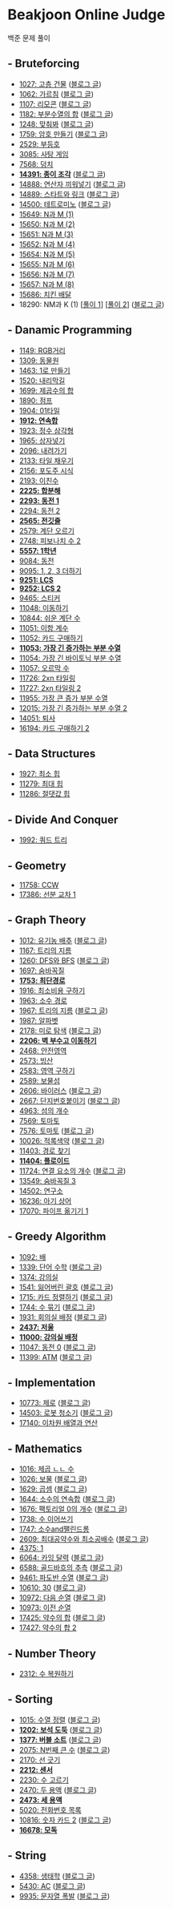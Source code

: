 # Beakjoon Online Judge
백준 문제 풀이

## - Bruteforcing
 * [1027: 고층 건물](https://github.com/jiy12345/Beakjoon-Online-Judge/blob/master/Bruteforcing/1027%20-%20%EA%B3%A0%EC%B8%B5%20%EA%B1%B4%EB%AC%BC.cpp) ([블로그 글](https://blog.naver.com/jiy12345/222520875048))
 * [1062: 가르침](https://github.com/jiy12345/Beakjoon-Online-Judge/blob/master/Bruteforcing/1062%20-%20%EA%B0%80%EB%A5%B4%EC%B9%A8.cpp) ([블로그 글](https://blog.naver.com/jiy12345/222518670522))
 * [1107: 리모콘](https://github.com/jiy12345/Beakjoon-Online-Judge/blob/master/Bruteforcing/1107%20-%20%EB%A6%AC%EB%AA%A8%EC%BD%98.cpp) ([블로그 글](https://blog.naver.com/jiy12345/222622996411))
 * [1182: 부분수열의 합](https://github.com/jiy12345/Beakjoon-Online-Judge/blob/master/Bruteforcing/1182%20-%20%EB%B6%80%EB%B6%84%EC%88%98%EC%97%B4%EC%9D%98%20%ED%95%A9.cpp) ([블로그 글](https://blog.naver.com/jiy12345/222520968836))
 * [1248: 맞춰봐](https://github.com/jiy12345/Beakjoon-Online-Judge/blob/master/Bruteforcing/1248%20-%20%EB%A7%9E%EC%B6%B0%EB%B4%90.cpp) ([블로그 글](https://blog.naver.com/jiy12345/222640273931))
 * [1759: 암호 만들기](https://github.com/jiy12345/Beakjoon-Online-Judge/blob/master/Bruteforcing/1759%20-%20%EC%95%94%ED%98%B8%20%EB%A7%8C%EB%93%A4%EA%B8%B0.cpp) ([블로그 글](https://blog.naver.com/jiy12345/222516074349))
 * [2529: 부등호](https://github.com/jiy12345/Beakjoon-Online-Judge/blob/master/Bruteforcing/2529%20-%20%EB%B6%80%EB%93%B1%ED%98%B8.cpp)
 * [3085: 사탕 게임](https://github.com/jiy12345/Beakjoon-Online-Judge/blob/master/Bruteforcing/3085%20-%20%EC%82%AC%ED%83%95%20%EA%B2%8C%EC%9E%84.cpp)
 * [7568: 덩치](https://github.com/jiy12345/Beakjoon-Online-Judge/blob/master/Bruteforcing/7568%20-%20%EB%8D%A9%EC%B9%98.cpp)
 * [**14391: 종이 조각**](https://github.com/jiy12345/Beakjoon-Online-Judge/blob/master/Bruteforcing/14391%20-%20%EC%A2%85%EC%9D%B4%20%EC%A1%B0%EA%B0%81.cpp) ([블로그 글](https://blog.naver.com/jiy12345/222521417180))
 * [14888: 연산자 끼워넣기](https://github.com/jiy12345/Beakjoon-Online-Judge/blob/master/Bruteforcing/14888%20-%20%EC%97%B0%EC%82%B0%EC%9E%90%20%EB%81%BC%EC%9B%8C%EB%84%A3%EA%B8%B0.cpp) ([블로그 글](https://blog.naver.com/jiy12345/222515810551))
 * [14889: 스타트와 링크](https://github.com/jiy12345/Beakjoon-Online-Judge/blob/master/Bruteforcing/14889%20-%20%EC%8A%A4%ED%83%80%ED%8A%B8%EC%99%80%20%EB%A7%81%ED%81%AC.cpp) ([블로그 글](https://blog.naver.com/jiy12345/222522227331))
 * [14500: 테트로미노](https://github.com/jiy12345/Beakjoon-Online-Judge/blob/master/Bruteforcing/14500%20-%20%ED%85%8C%ED%8A%B8%EB%A1%9C%EB%AF%B8%EB%85%B8.cpp) ([블로그 글](https://blog.naver.com/jiy12345/222632736020))
 * [15649: N과 M (1)](https://github.com/jiy12345/Beakjoon-Online-Judge/blob/master/Bruteforcing/15649%20-%20N%EA%B3%BC%20M%20(1).cpp)
 * [15650: N과 M (2)](https://github.com/jiy12345/Beakjoon-Online-Judge/blob/master/Bruteforcing/15650%20-%20N%EA%B3%BC%20M%20(2).cpp)
 * [15651: N과 M (3)](https://github.com/jiy12345/Beakjoon-Online-Judge/blob/master/Bruteforcing/15651%20-%20N%EA%B3%BC%20M%20(3).cpp)
 * [15652: N과 M (4)](https://github.com/jiy12345/Beakjoon-Online-Judge/blob/master/Bruteforcing/15652%20-%20N%EA%B3%BC%20M%20(4).cpp)
 * [15654: N과 M (5)](https://github.com/jiy12345/Beakjoon-Online-Judge/blob/master/Bruteforcing/15654%20-%20N%EA%B3%BC%20M%20(5).cpp)
 * [15655: N과 M (6)](https://github.com/jiy12345/Beakjoon-Online-Judge/blob/master/Bruteforcing/15655%20-%20N%EA%B3%BC%20M%20(6).cpp)
 * [15656: N과 M (7)](https://github.com/jiy12345/Beakjoon-Online-Judge/blob/master/Bruteforcing/15656%20-%20N%EA%B3%BC%20M%20(7).cpp)
 * [15657: N과 M (8)](https://github.com/jiy12345/Beakjoon-Online-Judge/blob/master/Bruteforcing/15657%20-%20N%EA%B3%BC%20M%20(8).cpp)
 * [15686: 치킨 배달](https://github.com/jiy12345/Beakjoon-Online-Judge/blob/master/Bruteforcing/15686%20-%20%EC%B9%98%ED%82%A8%20%EB%B0%B0%EB%8B%AC.cpp)
 * 18290: NM과 K (1) [[풀이 1](https://github.com/jiy12345/Beakjoon-Online-Judge/blob/master/Bruteforcing/18290%20-%20NM%EA%B3%BC%20K%20(1)_sol1.cpp)] [[풀이 2](https://github.com/jiy12345/Beakjoon-Online-Judge/blob/master/Bruteforcing/18290%20-%20NM%EA%B3%BC%20K%20(1)_sol2.cpp)] ([블로그 글](https://blog.naver.com/jiy12345/222638548354))


## - Danamic Programming
 * [1149: RGB거리](https://github.com/jiy12345/Beakjoon-Online-Judge/blob/master/Dynamic%20Programming/1149%20-%20RGB%EA%B1%B0%EB%A6%AC.cpp)
 * [1309: 동물원](https://github.com/jiy12345/Beakjoon-Online-Judge/blob/master/Dynamic%20Programming/1309%20-%20%EB%8F%99%EB%AC%BC%EC%9B%90.cpp)
 * [1463: 1로 만들기](https://github.com/jiy12345/Beakjoon-Online-Judge/blob/master/Dynamic%20Programming/1463%20-%201%EB%A1%9C%20%EB%A7%8C%EB%93%A4%EA%B8%B0.cpp)
 * [1520: 내리막길](https://github.com/jiy12345/Beakjoon-Online-Judge/blob/master/Dynamic%20Programming/1520%20-%20%EB%82%B4%EB%A6%AC%EB%A7%89%EA%B8%B8.cpp)
 * [1699: 제곱수의 합](https://github.com/jiy12345/Beakjoon-Online-Judge/blob/master/Dynamic%20Programming/1699%20-%20%EC%A0%9C%EA%B3%B1%EC%88%98%EC%9D%98%20%ED%95%A9.cpp)
 * [1890: 점프](https://github.com/jiy12345/Beakjoon-Online-Judge/blob/master/Dynamic%20Programming/1890%20-%20%EC%A0%90%ED%94%84.cpp)
 * [1904: 01타일](https://github.com/jiy12345/Beakjoon-Online-Judge/blob/master/Dynamic%20Programming/1904%20-%2001%ED%83%80%EC%9D%BC.cpp)
 * [**1912: 연속합**](https://github.com/jiy12345/Beakjoon-Online-Judge/blob/master/Dynamic%20Programming/1912%20-%20%EC%97%B0%EC%86%8D%ED%95%A9.cpp)
 * [1923: 정수 삼각형](https://github.com/jiy12345/Beakjoon-Online-Judge/blob/master/Dynamic%20Programming/1923%20-%20%EC%A0%95%EC%88%98%20%EC%82%BC%EA%B0%81%ED%98%95.cpp)
 * [1965: 상자넣기](https://github.com/jiy12345/Beakjoon-Online-Judge/blob/master/Dynamic%20Programming/1965%20-%20%EC%83%81%EC%9E%90%EB%84%A3%EA%B8%B0.cpp)
 * [2096: 내려가기](https://github.com/jiy12345/Beakjoon-Online-Judge/blob/master/Dynamic%20Programming/2096%20-%20%EB%82%B4%EB%A0%A4%EA%B0%80%EA%B8%B0.cpp)
 * [2133: 타일 채우기](https://github.com/jiy12345/Beakjoon-Online-Judge/blob/master/Dynamic%20Programming/2133%20-%20%ED%83%80%EC%9D%BC%20%EC%B1%84%EC%9A%B0%EA%B8%B0.cpp)
 * [2156: 포도주 시식](https://github.com/jiy12345/Beakjoon-Online-Judge/blob/master/Dynamic%20Programming/2156%20-%20%ED%8F%AC%EB%8F%84%EC%A3%BC%20%EC%8B%9C%EC%8B%9D.cpp)
 * [2193: 이친수](https://github.com/jiy12345/Beakjoon-Online-Judge/blob/master/Dynamic%20Programming/2193%20-%20%EC%9D%B4%EC%B9%9C%EC%88%98.cpp)
 * [**2225: 합분해**](https://github.com/jiy12345/Beakjoon-Online-Judge/blob/master/Dynamic%20Programming/2225%20-%20%ED%95%A9%EB%B6%84%ED%95%B4.cpp)
 * [**2293: 동전 1**](https://github.com/jiy12345/Beakjoon-Online-Judge/blob/master/Dynamic%20Programming/2293%20-%20%EB%8F%99%EC%A0%84%201.cpp)
 * [2294: 동전 2](https://github.com/jiy12345/Beakjoon-Online-Judge/blob/master/Dynamic%20Programming/2294%20-%20%EB%8F%99%EC%A0%84%202.cpp)
 * [**2565: 전깃줄**](https://github.com/jiy12345/Beakjoon-Online-Judge/blob/master/Dynamic%20Programming/2565%20-%20%EC%A0%84%EA%B9%83%EC%A4%84.cpp)
 * [2579: 계단 오르기](https://github.com/jiy12345/Beakjoon-Online-Judge/blob/master/Dynamic%20Programming/2579%20-%20%EA%B3%84%EB%8B%A8%20%EC%98%A4%EB%A5%B4%EA%B8%B0.cpp)
 * [2748: 피보나치 수 2](https://github.com/jiy12345/Beakjoon-Online-Judge/blob/master/Dynamic%20Programming/2748%20-%20%ED%94%BC%EB%B3%B4%EB%82%98%EC%B9%98%20%EC%88%98%202.cpp)
 * [**5557: 1학년**](https://github.com/jiy12345/Beakjoon-Online-Judge/blob/master/Dynamic%20Programming/5557%20-%201%ED%95%99%EB%85%84.cpp)
 * [9084: 동전](https://github.com/jiy12345/Beakjoon-Online-Judge/blob/master/Dynamic%20Programming/9084%20-%20%EB%8F%99%EC%A0%84.cpp)
 * [9095: 1, 2, 3 더하기](https://github.com/jiy12345/Beakjoon-Online-Judge/blob/master/Dynamic%20Programming/9095%20-%201%2C%202%2C%203%20%EB%8D%94%ED%95%98%EA%B8%B0.cpp)
 * [**9251: LCS**](https://github.com/jiy12345/Beakjoon-Online-Judge/blob/master/Dynamic%20Programming/9251%20-%20LCS.cpp)
 * [**9252: LCS 2**](https://github.com/jiy12345/Beakjoon-Online-Judge/blob/master/Dynamic%20Programming/9252%20-%20LCS%202.cpp)
 * [9465: 스티커](https://github.com/jiy12345/Beakjoon-Online-Judge/blob/master/Dynamic%20Programming/9465%20-%20%EC%8A%A4%ED%8B%B0%EC%BB%A4.cpp)
 * [11048: 이동하기](https://github.com/jiy12345/Beakjoon-Online-Judge/blob/master/Dynamic%20Programming/11048%20-%20%EC%9D%B4%EB%8F%99%ED%95%98%EA%B8%B0.cpp)
 * [10844: 쉬운 계단 수](https://github.com/jiy12345/Beakjoon-Online-Judge/blob/master/Dynamic%20Programming/10884%20-%20%EC%89%AC%EC%9A%B4%20%EA%B3%84%EB%8B%A8%20%EC%88%98.cpp)
 * [11051: 이항 계수](https://github.com/jiy12345/Beakjoon-Online-Judge/blob/master/Dynamic%20Programming/11051%20-%20%EC%9D%B4%ED%95%AD%20%EA%B3%84%EC%88%98.cpp)
 * [11052: 카드 구매하기](https://github.com/jiy12345/Beakjoon-Online-Judge/blob/master/Dynamic%20Programming/11052%20-%20%EC%B9%B4%EB%93%9C%20%EA%B5%AC%EB%A7%A4%ED%95%98%EA%B8%B0.cpp)
 * [**11053: 가장 긴 증가하는 부분 수열**](https://github.com/jiy12345/Beakjoon-Online-Judge/blob/master/Dynamic%20Programming/11053%20-%20%EA%B0%80%EC%9E%A5%20%EA%B8%B4%20%EC%A6%9D%EA%B0%80%ED%95%98%EB%8A%94%20%EB%B6%80%EB%B6%84%20%EC%88%98%EC%97%B4.cpp)
 * [11054: 가장 긴 바이토닉 부분 수열](https://github.com/jiy12345/Beakjoon-Online-Judge/blob/master/Dynamic%20Programming/11054%20-%20%EA%B0%80%EC%9E%A5%20%EA%B8%B4%20%EB%B0%94%EC%9D%B4%ED%86%A0%EB%8B%89%20%EB%B6%80%EB%B6%84%20%EC%88%98%EC%97%B4.cpp)
 * [11057: 오르막 수](https://github.com/jiy12345/Beakjoon-Online-Judge/blob/master/Dynamic%20Programming/11057%20-%20%EC%98%A4%EB%A5%B4%EB%A7%89%20%EC%88%98.cpp)
 * [11726: 2xn 타일링](https://github.com/jiy12345/Beakjoon-Online-Judge/blob/master/Dynamic%20Programming/11726%20-%202xn%20%ED%83%80%EC%9D%BC%EB%A7%81.cpp)
 * [11727: 2xn 타일링 2](https://github.com/jiy12345/Beakjoon-Online-Judge/blob/master/Dynamic%20Programming/11727%20-%202xn%20%ED%83%80%EC%9D%BC%EB%A7%81%202.cpp)
 * [11955: 가장 큰 증가 부분 수열](https://github.com/jiy12345/Beakjoon-Online-Judge/blob/master/Dynamic%20Programming/11955%20-%20%EA%B0%80%EC%9E%A5%20%ED%81%B0%20%EC%A6%9D%EA%B0%80%20%EB%B6%80%EB%B6%84%20%EC%88%98%EC%97%B4.cpp)
 * [12015: 가장 긴 증가하는 부분 수열 2](https://github.com/jiy12345/Beakjoon-Online-Judge/blob/master/Dynamic%20Programming/12015%20-%20%EA%B0%80%EC%9E%A5%20%EA%B8%B4%20%EC%A6%9D%EA%B0%80%ED%95%98%EB%8A%94%20%EB%B6%80%EB%B6%84%20%EC%88%98%EC%97%B4%202.cpp)
 * [14051: 퇴사](https://github.com/jiy12345/Beakjoon-Online-Judge/blob/master/Dynamic%20Programming/14051%20-%20%ED%87%B4%EC%82%AC.cpp)
 * [16194: 카드 구매하기 2](https://github.com/jiy12345/Beakjoon-Online-Judge/blob/master/Dynamic%20Programming/16194%20-%20%EC%B9%B4%EB%93%9C%20%EA%B5%AC%EB%A7%A4%ED%95%98%EA%B8%B0%202.cpp)

## - Data Structures
 * [1927: 최소 힙](https://github.com/jiy12345/Beakjoon-Online-Judge/blob/master/Data%20Structure/1927%20-%20%EC%B5%9C%EC%86%8C%20%ED%9E%99.cpp)
 * [11279: 최대 힙](https://github.com/jiy12345/Beakjoon-Online-Judge/blob/master/Data%20Structure/11279%20-%20%EC%B5%9C%EB%8C%80%20%ED%9E%99.cpp)
 * [11286: 절댓값 힙](https://github.com/jiy12345/Beakjoon-Online-Judge/blob/master/Data%20Structure/11286%20-%20%EC%A0%88%EB%8C%93%EA%B0%92%20%ED%9E%99.cpp)

## - Divide And Conquer 
 * [1992: 쿼드 트리](https://github.com/jiy12345/Beakjoon-Online-Judge/blob/master/Divide%20And%20Conquer/1992%20-%20%EC%BF%BC%EB%93%9C%20%ED%8A%B8%EB%A6%AC.cpp)

## - Geometry
 * [11758: CCW](https://github.com/jiy12345/Beakjoon-Online-Judge/blob/master/Geometry/11758%20-%20CCW.cpp)
 * [17386: 선분 교차 1](https://github.com/jiy12345/Beakjoon-Online-Judge/blob/master/Geometry/17386%20-%20%EC%84%A0%EB%B6%84%20%EA%B5%90%EC%B0%A8%201.cpp) 
 
## - Graph Theory
 * [1012: 유기농 배추](https://github.com/jiy12345/Beakjoon-Online-Judge/blob/master/Graph%20Theory/1012%20-%20%EC%9C%A0%EA%B8%B0%EB%86%8D%20%EB%B0%B0%EC%B6%94.cpp) ([블로그 글](https://blog.naver.com/jiy12345/222532780045))
 * [1167: 트리의 지름](https://github.com/jiy12345/Beakjoon-Online-Judge/blob/master/Graph%20Theory/1167%20-%20%ED%8A%B8%EB%A6%AC%EC%9D%98%20%EC%A7%80%EB%A6%84.cpp)
 * [1260: DFS와 BFS](https://github.com/jiy12345/Beakjoon-Online-Judge/blob/master/Graph%20Theory/1260%20-%20DFS%EC%99%80%20BFS.cpp) ([블로그 글](https://blog.naver.com/jiy12345/222526875068))
 * [1697: 숨바꼭질](https://github.com/jiy12345/Beakjoon-Online-Judge/blob/master/Graph%20Theory/1697%20-%20%EC%88%A8%EB%B0%94%EA%BC%AD%EC%A7%88)
 * [**1753: 최단경로**](https://github.com/jiy12345/Beakjoon-Online-Judge/blob/master/Graph%20Theory/1753%20-%20%EC%B5%9C%EB%8B%A8%EA%B2%BD%EB%A1%9C.cpp)
 * [1916: 최소비용 구하기](https://github.com/jiy12345/Beakjoon-Online-Judge/blob/master/Graph%20Theory/1916%20-%20%EC%B5%9C%EC%86%8C%EB%B9%84%EC%9A%A9%20%EA%B5%AC%ED%95%98%EA%B8%B0.cpp)
 * [1963: 소수 경로](https://github.com/jiy12345/Beakjoon-Online-Judge/blob/master/Graph%20Theory/1963%20-%20%EC%86%8C%EC%88%98%20%EA%B2%BD%EB%A1%9C.cpp)
 * [1967: 트리의 지름](https://github.com/jiy12345/Beakjoon-Online-Judge/blob/master/Graph%20Theory/1967%20-%20%ED%8A%B8%EB%A6%AC%EC%9D%98%20%EC%A7%80%EB%A6%84.cpp) ([블로그 글](https://blog.naver.com/jiy12345/222624512036))
 * [1987: 알파벳](https://github.com/jiy12345/Beakjoon-Online-Judge/blob/master/Graph%20Theory/1987%20-%20%EC%95%8C%ED%8C%8C%EB%B2%B3.cpp)
 * [2178: 미로 탐색](https://github.com/jiy12345/Beakjoon-Online-Judge/blob/master/Graph%20Theory/2178%20-%20%EB%AF%B8%EB%A1%9C%20%ED%83%90%EC%83%89.cpp) ([블로그 글](https://blog.naver.com/jiy12345/222527790770))
 * [**2206: 벽 부수고 이동하기**](https://github.com/jiy12345/Beakjoon-Online-Judge/blob/master/Graph%20Theory/2206%20-%20%EB%B2%BD%20%EB%B6%80%EC%88%98%EA%B3%A0%20%EC%9D%B4%EB%8F%99%ED%95%98%EA%B8%B0.cpp)
 * [2468: 안전영역](https://github.com/jiy12345/Beakjoon-Online-Judge/blob/master/Graph%20Theory/2468%20-%20%EC%95%88%EC%A0%84%EC%98%81%EC%97%AD.cpp)
 * [2573: 빙산](https://github.com/jiy12345/Beakjoon-Online-Judge/blob/master/Graph%20Theory/2573%20-%20%EB%B9%99%EC%82%B0.cpp)
 * [2583: 영역 구하기](https://github.com/jiy12345/Beakjoon-Online-Judge/blob/master/Graph%20Theory/2583%20-%20%EC%98%81%EC%97%AD%20%EA%B5%AC%ED%95%98%EA%B8%B0.cpp)
 * [2589: 보물섬](https://github.com/jiy12345/Beakjoon-Online-Judge/blob/master/Graph%20Theory/2589%20-%20%EB%B3%B4%EB%AC%BC%EC%84%AC.cpp)
 * [2606: 바이러스](https://github.com/jiy12345/Beakjoon-Online-Judge/blob/master/Graph%20Theory/2606%20-%20%EB%B0%94%EC%9D%B4%EB%9F%AC%EC%8A%A4.cpp) ([블로그 글](https://blog.naver.com/jiy12345/222530133973))
 * [2667: 단지번호붙이기](https://github.com/jiy12345/Beakjoon-Online-Judge/blob/master/Graph%20Theory/2667%20-%20%EB%8B%A8%EC%A7%80%EB%B2%88%ED%98%B8%EB%B6%99%EC%9D%B4%EA%B8%B0.cpp) ([블로그 글](https://blog.naver.com/jiy12345/222528948375))
 * [4963: 섬의 개수](https://github.com/jiy12345/Beakjoon-Online-Judge/blob/master/Graph%20Theory/4963%20-%20%EC%84%AC%EC%9D%98%20%EA%B0%9C%EC%88%98.cpp)
 * [7569: 토마토](https://github.com/jiy12345/Beakjoon-Online-Judge/blob/master/Graph%20Theory/7569%20-%20%ED%86%A0%EB%A7%88%ED%86%A0.cpp) 
 * [7576: 토마토](https://github.com/jiy12345/Beakjoon-Online-Judge/blob/master/Graph%20Theory/7576%20-%20%ED%86%A0%EB%A7%88%ED%86%A0.cpp) ([블로그 글](https://blog.naver.com/jiy12345/222532061497))
 * [10026: 적록색약](https://github.com/jiy12345/Beakjoon-Online-Judge/blob/master/Graph%20Theory/10026%20-%20%EC%A0%81%EB%A1%9D%EC%83%89%EC%95%BD.cpp) ([블로그 글](https://blog.naver.com/jiy12345/222585978297))
 * [11403: 경로 찾기](https://github.com/jiy12345/Beakjoon-Online-Judge/blob/master/Graph%20Theory/11403%20-%20%EA%B2%BD%EB%A1%9C%20%EC%B0%BE%EA%B8%B0.cpp)
 * [**11404: 플로이드**](https://github.com/jiy12345/Beakjoon-Online-Judge/blob/master/Graph%20Theory/11404%20-%20%ED%94%8C%EB%A1%9C%EC%9D%B4%EB%93%9C.cpp)
 * [11724: 연결 요소의 개수](https://github.com/jiy12345/Beakjoon-Online-Judge/blob/master/Graph%20Theory/11724%20-%20%EC%97%B0%EA%B2%B0%20%EC%9A%94%EC%86%8C%EC%9D%98%20%EA%B0%9C%EC%88%98.cpp) ([블로그 글](https://blog.naver.com/jiy12345/222537886059))
 * [13549: 숨바꼭질 3](https://github.com/jiy12345/Beakjoon-Online-Judge/blob/master/Graph%20Theory/13549%20-%20%EC%88%A8%EB%B0%94%EA%BC%AD%EC%A7%88%203.cpp)
 * [14502: 연구소](https://github.com/jiy12345/Beakjoon-Online-Judge/blob/master/Graph%20Theory/14502%20-%20%EC%97%B0%EA%B5%AC%EC%86%8C.cpp)
 * [16236: 아기 상어](https://github.com/jiy12345/Beakjoon-Online-Judge/blob/master/Graph%20Theory/16236%20-%20%EC%95%84%EA%B8%B0%20%EC%83%81%EC%96%B4.cpp)
 * [17070: 파이프 옮기기 1](https://github.com/jiy12345/Beakjoon-Online-Judge/blob/master/Graph%20Theory/17070%20-%20%ED%8C%8C%EC%9D%B4%ED%94%84%20%EC%98%AE%EA%B8%B0%EA%B8%B0%201.cpp)

## - Greedy Algorithm
 * [1092: 배](https://github.com/jiy12345/Beakjoon-Online-Judge/blob/master/Greedy%20Algorithm/1092%20-%20%EB%B0%B0.cpp)
 * [1339: 단어 수학](https://github.com/jiy12345/Beakjoon-Online-Judge/blob/master/Greedy%20Algorithm/1339%20-%20%EB%8B%A8%EC%96%B4%20%EC%88%98%ED%95%99.cpp) ([블로그 글](https://blog.naver.com/jiy12345/222498242449))
 * [1374: 강의실](https://github.com/jiy12345/Beakjoon-Online-Judge/blob/master/Greedy%20Algorithm/1374%20-%20%EA%B0%95%EC%9D%98%EC%8B%A4.cpp)
 * [1541: 잃어버린 괄호](https://github.com/jiy12345/Beakjoon-Online-Judge/blob/master/Greedy%20Algorithm/1541%20-%20%EC%9E%83%EC%96%B4%EB%B2%84%EB%A6%B0%20%EA%B4%84%ED%98%B8.cpp) ([블로그 글](https://blog.naver.com/jiy12345/222497151853))
 * [1715: 카드 정렬하기](https://github.com/jiy12345/Beakjoon-Online-Judge/blob/master/Greedy%20Algorithm/1715%20-%20%EC%B9%B4%EB%93%9C%20%EC%A0%95%EB%A0%AC%ED%95%98%EA%B8%B0.cpp)
 ([블로그 글](https://blog.naver.com/jiy12345/222498376719))
 * [1744: 수 묶기](https://github.com/jiy12345/Beakjoon-Online-Judge/blob/master/Greedy%20Algorithm/1744%20-%20%EC%88%98%20%EB%AC%B6%EA%B8%B0.cpp) ([블로그 글](https://blog.naver.com/jiy12345/222501461015))
 * [1931: 회의실 배정](https://github.com/jiy12345/Beakjoon-Online-Judge/blob/master/Greedy%20Algorithm/1931%20-%20%ED%9A%8C%EC%9D%98%EC%8B%A4%20%EB%B0%B0%EC%A0%95.cpp) ([블로그 글](https://blog.naver.com/jiy12345/222495771122))
 * [**2437: 저울**](https://github.com/jiy12345/Beakjoon-Online-Judge/blob/master/Greedy%20Algorithm/2437%20-%20%EC%A0%80%EC%9A%B8.cpp)
 * [**11000: 강의실 배정**](https://github.com/jiy12345/Beakjoon-Online-Judge/blob/master/Greedy%20Algorithm/11000%20-%20%EA%B0%95%EC%9D%98%EC%8B%A4%20%EB%B0%B0%EC%A0%95.cpp)
 * [11047: 동전 0](https://github.com/jiy12345/Beakjoon-Online-Judge/blob/master/Greedy%20Algorithm/11047%20-%20%EB%8F%99%EC%A0%84%200.cpp) ([블로그 글](https://blog.naver.com/jiy12345/222494137695))
 * [11399: ATM](https://github.com/jiy12345/Beakjoon-Online-Judge/blob/master/Greedy%20Algorithm/11399%20-%20ATM.cpp) ([블로그 글](https://blog.naver.com/jiy12345/222494105653))

## - Implementation
 * [10773: 제로](https://github.com/jiy12345/Beakjoon-Online-Judge/blob/master/Implementation/10773%20-%20%EC%A0%9C%EB%A1%9C.cpp) ([블로그 글](https://blog.naver.com/jiy12345/222509993489))
 * [14503: 로봇 청소기](https://github.com/jiy12345/Beakjoon-Online-Judge/blob/master/Implementation/14503%20-%20%EB%A1%9C%EB%B4%87%20%EC%B2%AD%EC%86%8C%EA%B8%B0.cpp) ([블로그 글](https://blog.naver.com/jiy12345/222510048011))
 * [17140: 이차원 배열과 연산](https://github.com/jiy12345/Beakjoon-Online-Judge/blob/master/Implementation/17140%20-%20%EC%9D%B4%EC%B0%A8%EC%9B%90%20%EB%B0%B0%EC%97%B4%EA%B3%BC%20%EC%97%B0%EC%82%B0.cpp)

## - Mathematics
 * [1016: 제곱 ㄴㄴ 수](https://github.com/jiy12345/Beakjoon-Online-Judge/blob/master/Mathematics/1016%20-%20%EC%A0%9C%EA%B3%B1%20%E3%84%B4%E3%84%B4%20%EC%88%98.cpp)
 * [1026: 보물](https://github.com/jiy12345/Beakjoon-Online-Judge/blob/master/Mathematics/1026%20-%20%EB%B3%B4%EB%AC%BC.cpp) ([블로그 글](https://blog.naver.com/jiy12345/222511044280))
 * [1629: 곱셈](https://github.com/jiy12345/Beakjoon-Online-Judge/blob/master/Mathematics/1629%20-%20%EA%B3%B1%EC%85%88.cpp) ([블로그 글](https://blog.naver.com/jiy12345/222536998009))
 * [1644: 소수의 연속합](https://github.com/jiy12345/Beakjoon-Online-Judge/blob/master/Mathematics/1644%20-%20%EC%86%8C%EC%88%98%EC%9D%98%20%EC%97%B0%EC%86%8D%ED%95%A9.cpp) ([블로그 글](https://blog.naver.com/jiy12345/222512581322))
 * [1676: 팩토리얼 0의 개수](https://github.com/jiy12345/Beakjoon-Online-Judge/blob/master/Mathematics/1676%20-%20%ED%8C%A9%ED%86%A0%EB%A6%AC%EC%96%BC%200%EC%9D%98%20%EA%B0%9C%EC%88%98.cpp) ([블로그 글](https://blog.naver.com/jiy12345/222531156973))
 * [1738: 수 이어쓰기](https://github.com/jiy12345/Beakjoon-Online-Judge/blob/master/Mathematics/1738%20-%20%EC%88%98%20%EC%9D%B4%EC%96%B4%EC%93%B0%EA%B8%B0.cpp)
 * [1747: 소수and팰린드롬](https://github.com/jiy12345/Beakjoon-Online-Judge/blob/master/Mathematics/1747%20-%20%EC%86%8C%EC%88%98and%ED%8C%B0%EB%A6%B0%EB%93%9C%EB%A1%AC.cpp)
 * [2609: 최대공약수와 최소공배수](https://github.com/jiy12345/Beakjoon-Online-Judge/blob/master/Mathematics/2609%20-%20%EC%B5%9C%EB%8C%80%EA%B3%B5%EC%95%BD%EC%88%98%EC%99%80%20%EC%B5%9C%EC%86%8C%EA%B3%B5%EB%B0%B0%EC%88%98.cpp) ([블로그 글](https://blog.naver.com/jiy12345/222631010235))
 * [4375: 1](https://github.com/jiy12345/Beakjoon-Online-Judge/blob/master/Mathematics/4375%20-%201.cpp)
 * [6064: 카잉 달력](https://github.com/jiy12345/Beakjoon-Online-Judge/blob/master/Mathematics/6064%20-%20%EC%B9%B4%EC%9E%89%20%EB%8B%AC%EB%A0%A5.cpp) ([블로그 글](https://blog.naver.com/jiy12345/222633743068))
 * [6588: 골드바흐의 추측](https://github.com/jiy12345/Beakjoon-Online-Judge/blob/master/Mathematics/6588%20-%20%EA%B3%A8%EB%93%9C%EB%B0%94%ED%9D%90%EC%9D%98%20%EC%B6%94%EC%B8%A1.cpp) ([블로그 글](https://blog.naver.com/jiy12345/222631033854))
 * [9461: 파도반 수열](https://github.com/jiy12345/Beakjoon-Online-Judge/blob/master/Mathematics/9461%20-%20%ED%8C%8C%EB%8F%84%EB%B0%98%20%EC%88%98%EC%97%B4.cpp) ([블로그 글](https://blog.naver.com/jiy12345/222509889782))
 * [10610: 30](https://github.com/jiy12345/Beakjoon-Online-Judge/blob/master/Mathematics/10610%20-%2030.cpp) ([블로그 글](https://blog.naver.com/jiy12345/222509363413))
 * [10972: 다음 순열](https://github.com/jiy12345/Beakjoon-Online-Judge/blob/master/Mathematics/10972%20-%20%EB%8B%A4%EC%9D%8C%20%EC%88%9C%EC%97%B4.cpp) ([블로그 글](https://blog.naver.com/jiy12345/222536286898))
 * [10973: 이전 순열](https://github.com/jiy12345/Beakjoon-Online-Judge/blob/master/Mathematics/10973%20-%20%EC%9D%B4%EC%A0%84%20%EC%88%9C%EC%97%B4.cpp)
 * [17425: 약수의 합](https://github.com/jiy12345/Beakjoon-Online-Judge/blob/master/Mathematics/17425%20-%20%EC%95%BD%EC%88%98%EC%9D%98%20%ED%95%A9.cpp) ([블로그 글](https://blog.naver.com/jiy12345/222629636361))
 * [17427: 약수의 합 2](https://github.com/jiy12345/Beakjoon-Online-Judge/blob/master/Mathematics/17427%20-%20%EC%95%BD%EC%88%98%EC%9D%98%20%ED%95%A9%202.cpp)

## - Number Theory
 * [2312: 수 복원하기](https://github.com/jiy12345/Beakjoon-Online-Judge/blob/master/Number%20Theory/2312-%20%EC%88%98%20%EB%B3%B5%EC%9B%90%ED%95%98%EA%B8%B0.cpp)

## - Sorting
 * [1015: 수열 정렬](https://github.com/jiy12345/Beakjoon-Online-Judge/blob/master/Sorting/1015%20-%20%EC%88%98%EC%97%B4%20%EC%A0%95%EB%A0%AC.cpp) ([블로그 글](https://blog.naver.com/jiy12345/222535198437))
 * [**1202: 보석 도둑**](https://github.com/jiy12345/Beakjoon-Online-Judge/blob/master/Sorting/1202%20-%20%EB%B3%B4%EC%84%9D%20%EB%8F%84%EB%91%91.cpp) ([블로그 글](https://blog.naver.com/jiy12345/222617750540))
 * [**1377: 버블 소트**](https://github.com/jiy12345/Beakjoon-Online-Judge/blob/master/Sorting/1377%20-%20%EB%B2%84%EB%B8%94%20%EC%86%8C%ED%8A%B8.cpp) ([블로그 글](https://blog.naver.com/jiy12345/222620359395))
 * [2075: N번째 큰 수](https://github.com/jiy12345/Beakjoon-Online-Judge/blob/master/Sorting/2075%20-%20N%EB%B2%88%EC%A7%B8%20%ED%81%B0%20%EC%88%98.cpp) ([블로그 글](https://blog.naver.com/jiy12345/222623224334))
 * [2170: 선 긋기](https://github.com/jiy12345/Beakjoon-Online-Judge/blob/master/Sorting/2170%20-%20%EC%84%A0%20%EA%B8%8B%EA%B8%B0.cpp)
 * [**2212: 센서**](https://github.com/jiy12345/Beakjoon-Online-Judge/blob/master/Sorting/2212%20-%20%EC%84%BC%EC%84%9C.cpp)
 * [2230: 수 고르기](https://github.com/jiy12345/Beakjoon-Online-Judge/blob/master/Sorting/2230%20-%20%EC%88%98%20%EA%B3%A0%EB%A5%B4%EA%B8%B0.cpp)
 * [2470: 두 용액](https://github.com/jiy12345/Beakjoon-Online-Judge/blob/master/Sorting/2470%20-%20%EB%91%90%20%EC%9A%A9%EC%95%A1.cpp) ([블로그 글](https://blog.naver.com/jiy12345/222619557693))
 * [**2473: 세 용액**](https://github.com/jiy12345/Beakjoon-Online-Judge/blob/master/Sorting/2473%20-%20%EC%84%B8%20%EC%9A%A9%EC%95%A1.cpp)
 * [5020: 전화번호 목록](https://github.com/jiy12345/Beakjoon-Online-Judge/blob/master/Sorting/5020%20-%20%EC%A0%84%ED%99%94%EB%B2%88%ED%98%B8%20%EB%AA%A9%EB%A1%9D.cpp) 
 * [10816: 숫자 카드 2](https://github.com/jiy12345/Beakjoon-Online-Judge/blob/master/Sorting/10816%20-%20%EC%88%AB%EC%9E%90%20%EC%B9%B4%EB%93%9C%202.cpp) ([블로그 글](https://blog.naver.com/jiy12345/222509528634))
 * [**16678: 모독**](https://github.com/jiy12345/Beakjoon-Online-Judge/blob/master/Sorting/16678%20-%20%EB%AA%A8%EB%8F%85.cpp)

## - String
 * [4358: 생태학](https://github.com/jiy12345/Beakjoon-Online-Judge/blob/master/String/4358%20-%20%EC%83%9D%ED%83%9C%ED%95%99.cpp) ([블로그 글](https://blog.naver.com/jiy12345/222511787830))
 * [5430: AC](https://github.com/jiy12345/Beakjoon-Online-Judge/blob/master/String/5430%20-%20AC.cpp) ([블로그 글](https://blog.naver.com/jiy12345/222503817960))
 * [9935: 문자열 폭발](https://github.com/jiy12345/Beakjoon-Online-Judge/blob/master/String/9935%20-%20%EB%AC%B8%EC%9E%90%EC%97%B4%20%ED%8F%AD%EB%B0%9C.cpp) ([블로그 글](https://blog.naver.com/jiy12345/222509312906))
